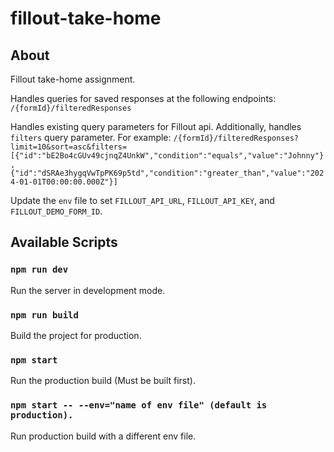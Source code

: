 # fillout-take-home

## About

Fillout take-home assignment.

Handles queries for saved responses at the following endpoints:
`/{formId}/filteredResponses`

Handles existing query parameters for Fillout api. Additionally, handles `filters` query parameter. For example:
`/{formId}/filteredResponses?limit=10&sort=asc&filters=[{"id":"bE2Bo4cGUv49cjnqZ4UnkW","condition":"equals","value":"Johnny"},{"id":"dSRAe3hygqVwTpPK69p5td","condition":"greater_than","value":"2024-01-01T00:00:00.000Z"}]`

Update the `env` file to set `FILLOUT_API_URL`, `FILLOUT_API_KEY`, and `FILLOUT_DEMO_FORM_ID`.

## Available Scripts

### `npm run dev`

Run the server in development mode.

### `npm run build`

Build the project for production.

### `npm start`

Run the production build (Must be built first).

### `npm start -- --env="name of env file" (default is production).`

Run production build with a different env file.

